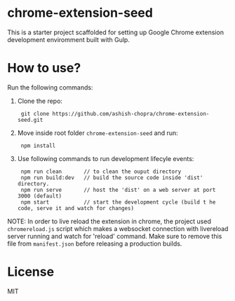 # chrome-extension-seed
This is a starter project scaffolded for setting up Google Chrome extension development enviromment built with Gulp.

# How to use?

Run the following commands:

1. Clone the repo:
    
        git clone https://github.com/ashish-chopra/chrome-extension-seed.git

2. Move inside root folder `chrome-extension-seed`  and run:
    
        npm install

3. Use following commands to run development lifecyle events:

        npm run clean       // to clean the ouput directory
        npm run build:dev   // build the source code inside 'dist' directory.
        npm run serve       // host the 'dist' on a web server at port 3000 (default)
        npm start           // start the development cycle (build t he code, serve it and watch for changes)

NOTE: In order to live reload the extension in chrome, the project used `chromereload.js` script which makes a
websocket connection with livereload server running and watch for 'reload' command. Make sure to remove this file
from `manifest.json` before releasing a production builds. 

# License

MIT 


